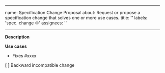 <!--/*
 * Copyright (c) 2020 Contributors to the Eclipse Foundation
 *
 * See the NOTICE file(s) distributed with this work for additional
 * information regarding copyright ownership.
 *
 * Licensed under the Apache License, Version 2.0 (the "License");
 * You may not use this file except in compliance with the License.
 * You may obtain a copy of the License at
 *
 *     http://www.apache.org/licenses/LICENSE-2.0
 *
 * Unless required by applicable law or agreed to in writing, software
 * distributed under the License is distributed on an "AS IS" BASIS,
 * WITHOUT WARRANTIES OR CONDITIONS OF ANY KIND, either express or implied.
 * See the License for the specific language governing permissions and
 * limitations under the License.
 */
 -->

---
name: Specification Change Proposal
about: Request or propose a specification change that solves one or more use cases.
title: ''
labels: 'spec. change :gear:'
assignees: ''

---

**Description**

<!-- Describe the proposed specification change here -->


**Use cases**

<!-- Link at least one use case issue ID which would be solved by this specification change -->

* Fixes #xxxx

<!-- Indicate whether this is a backward incompatible change or not -->

[ ] Backward incompatible change
